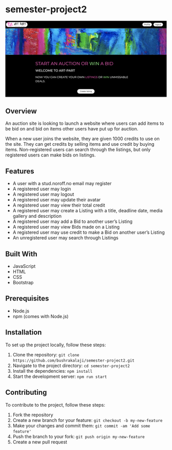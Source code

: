 # semester-project2

![Alt Text](https://raw.githubusercontent.com/bushrakalaji/semester-project2/main/images/site.png)


## Overview

An auction site is looking to launch a website where users can add items to be bid on and bid on items other users have put up for auction.

When a new user joins the website, they are given 1000 credits to use on the site. They can get credits by selling items and use credit by buying items. Non-registered users can search through the listings, but only registered users can make bids on listings.

## Features

- A user with a stud.noroff.no email may register
- A registered user may login
- A registered user may logout
- A registered user may update their avatar
- A registered user may view their total credit
- A registered user may create a Listing with a title, deadline date, media gallery and description
- A registered user may add a Bid to another user’s Listing
- A registered user may view Bids made on a Listing
- A registered user may use credit to make a Bid on another user’s Listing
- An unregistered user may search through Listings

## Built With
- JavaScript
- HTML
- CSS
- Bootstrap

## Prerequisites

- Node.js
- npm (comes with Node.js)

## Installation

To set up the project locally, follow these steps:

1. Clone the repository: `git clone https://github.com/bushrakalaji/semester-project2.git`
2. Navigate to the project directory: `cd semester-project2`
3. Install the dependencies: `npm install` 
4. Start the development server: `npm run start` 

## Contributing

To contribute to the project, follow these steps:

1. Fork the repository
2. Create a new branch for your feature: `git checkout -b my-new-feature`
3. Make your changes and commit them: `git commit -am 'Add some feature'`
4. Push the branch to your fork: `git push origin my-new-feature`
5. Create a new pull request

